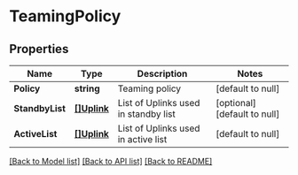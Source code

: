 # TeamingPolicy

## Properties
Name | Type | Description | Notes
------------ | ------------- | ------------- | -------------
**Policy** | **string** | Teaming policy | [default to null]
**StandbyList** | [**[]Uplink**](Uplink.md) | List of Uplinks used in standby list | [optional] [default to null]
**ActiveList** | [**[]Uplink**](Uplink.md) | List of Uplinks used in active list | [default to null]

[[Back to Model list]](../README.md#documentation-for-models) [[Back to API list]](../README.md#documentation-for-api-endpoints) [[Back to README]](../README.md)

